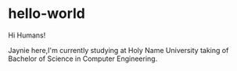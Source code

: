 # hello-world

Hi Humans!

Jaynie here,I'm currently studying at Holy Name University taking of Bachelor of Science in Computer Engineering.
